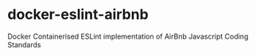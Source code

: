 # docker-eslint-airbnb
Docker Containerised ESLint implementation of AirBnb Javascript Coding Standards
